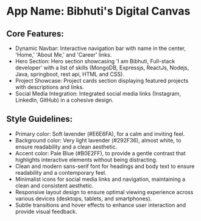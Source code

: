 # **App Name**: Bibhuti's Digital Canvas

## Core Features:

- Dynamic Navbar: Interactive navigation bar with name in the center, 'Home,' 'About Me,' and 'Career' links.
- Hero Section: Hero section showcasing 'I am Bibhuti, Full-stack developer' with a list of skills (MongoDB, Expressjs, ReactJs, Nodejs, Java, springboot, rest api, HTML and CSS).
- Project Showcase: Project cards section displaying featured projects with descriptions and links.
- Social Media Integration: Integrated social media links (Instagram, LinkedIn, GitHub) in a cohesive design.

## Style Guidelines:

- Primary color: Soft lavender (#E6E6FA), for a calm and inviting feel.
- Background color: Very light lavender (#292F36), almost white, to ensure readability and a clean aesthetic.
- Accent color: Pale Blue (#B0E2FF), to provide a gentle contrast that highlights interactive elements without being distracting.
- Clean and modern sans-serif font for headings and body text to ensure readability and a contemporary feel.
- Minimalist icons for social media links and navigation, maintaining a clean and consistent aesthetic.
- Responsive layout design to ensure optimal viewing experience across various devices (desktops, tablets, and smartphones).
- Subtle transitions and hover effects to enhance user interaction and provide visual feedback.